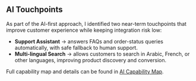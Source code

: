 ## AI Touchpoints

As part of the AI-first approach, I identified two near-term touchpoints that improve customer experience while keeping integration risk low:

- **Support Assistant** → answers FAQs and order-status queries automatically, with safe fallback to human support.  
- **Multi-lingual Search** → allows customers to search in Arabic, French, or other languages, improving product discovery and conversion.

Full capability map and details can be found in [AI Capability Map](/docs/ai-first/ai-capability-map.md).

